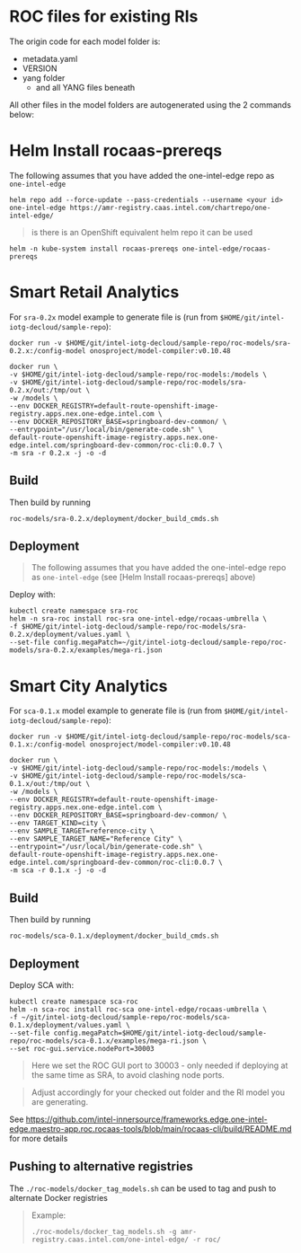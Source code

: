# ROC files for existing RIs

The origin code for each model folder is:
* metadata.yaml
* VERSION
* yang folder
  * and all YANG files beneath

All other files in the model folders are autogenerated using the 2 commands below:


# Helm Install rocaas-prereqs
The following assumes that you have added the one-intel-edge repo as `one-intel-edge`

```shell
helm repo add --force-update --pass-credentials --username <your id> one-intel-edge https://amr-registry.caas.intel.com/chartrepo/one-intel-edge/
```
> is there is an OpenShift equivalent helm repo it can be used


```shell
helm -n kube-system install rocaas-prereqs one-intel-edge/rocaas-prereqs
```

# Smart Retail Analytics
For `sra-0.2x` model example to generate file is (run from `$HOME/git/intel-iotg-decloud/sample-repo`):

```shell
docker run -v $HOME/git/intel-iotg-decloud/sample-repo/roc-models/sra-0.2.x:/config-model onosproject/model-compiler:v0.10.48
```

```shell
docker run \
-v $HOME/git/intel-iotg-decloud/sample-repo/roc-models:/models \
-v $HOME/git/intel-iotg-decloud/sample-repo/roc-models/sra-0.2.x/out:/tmp/out \
-w /models \
--env DOCKER_REGISTRY=default-route-openshift-image-registry.apps.nex.one-edge.intel.com \
--env DOCKER_REPOSITORY_BASE=springboard-dev-common/ \
--entrypoint="/usr/local/bin/generate-code.sh" \
default-route-openshift-image-registry.apps.nex.one-edge.intel.com/springboard-dev-common/roc-cli:0.0.7 \
-m sra -r 0.2.x -j -o -d
```

## Build
Then build by running
```shell
roc-models/sra-0.2.x/deployment/docker_build_cmds.sh
```

## Deployment
> The following assumes that you have added the one-intel-edge repo as `one-intel-edge` (see [Helm Install rocaas-prereqs] above)

Deploy with:
```shell
kubectl create namespace sra-roc
helm -n sra-roc install roc-sra one-intel-edge/rocaas-umbrella \
-f $HOME/git/intel-iotg-decloud/sample-repo/roc-models/sra-0.2.x/deployment/values.yaml \
--set-file config.megaPatch=~/git/intel-iotg-decloud/sample-repo/roc-models/sra-0.2.x/examples/mega-ri.json
```

# Smart City Analytics
For `sca-0.1.x` model example to generate file is (run from `$HOME/git/intel-iotg-decloud/sample-repo`):

```shell
docker run -v $HOME/git/intel-iotg-decloud/sample-repo/roc-models/sca-0.1.x:/config-model onosproject/model-compiler:v0.10.48
```

```shell
docker run \
-v $HOME/git/intel-iotg-decloud/sample-repo/roc-models:/models \
-v $HOME/git/intel-iotg-decloud/sample-repo/roc-models/sca-0.1.x/out:/tmp/out \
-w /models \
--env DOCKER_REGISTRY=default-route-openshift-image-registry.apps.nex.one-edge.intel.com \
--env DOCKER_REPOSITORY_BASE=springboard-dev-common/ \
--env TARGET_KIND=city \
--env SAMPLE_TARGET=reference-city \
--env SAMPLE_TARGET_NAME="Reference City" \
--entrypoint="/usr/local/bin/generate-code.sh" \
default-route-openshift-image-registry.apps.nex.one-edge.intel.com/springboard-dev-common/roc-cli:0.0.7 \
-m sca -r 0.1.x -j -o -d
```

## Build
Then build by running
```shell
roc-models/sca-0.1.x/deployment/docker_build_cmds.sh
```

## Deployment

Deploy SCA with:
```shell
kubectl create namespace sca-roc
helm -n sca-roc install roc-sca one-intel-edge/rocaas-umbrella \
-f ~/git/intel-iotg-decloud/sample-repo/roc-models/sca-0.1.x/deployment/values.yaml \
--set-file config.megaPatch=$HOME/git/intel-iotg-decloud/sample-repo/roc-models/sca-0.1.x/examples/mega-ri.json \
--set roc-gui.service.nodePort=30003
```

> Here we set the ROC GUI port to 30003 - only needed if deploying at the same time as SRA, to avoid clashing node ports. 


> Adjust accordingly for your checked out folder and the RI model you are generating.

See https://github.com/intel-innersource/frameworks.edge.one-intel-edge.maestro-app.roc.rocaas-tools/blob/main/rocaas-cli/build/README.md for more details

## Pushing to alternative registries
The `./roc-models/docker_tag_models.sh` can be used to tag and push to alternate Docker registries

> Example:
> 
> `./roc-models/docker_tag_models.sh -g amr-registry.caas.intel.com/one-intel-edge/ -r roc/`